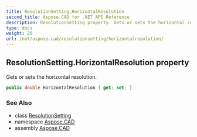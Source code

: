 ```yaml
---
title: ResolutionSetting.HorizontalResolution
second_title: Aspose.CAD for .NET API Reference
description: ResolutionSetting property. Gets or sets the horizontal resolution
type: docs
weight: 20
url: /net/aspose.cad/resolutionsetting/horizontalresolution/
---
```

## ResolutionSetting.HorizontalResolution property

Gets or sets the horizontal resolution.

```csharp
public double HorizontalResolution { get; set; }
```

### See Also

* class [ResolutionSetting](../)
* namespace [Aspose.CAD](../../resolutionsetting/)
* assembly [Aspose.CAD](../../../)


